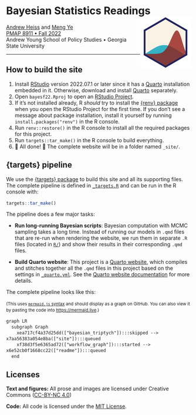 
<!-- README.md is generated from README.qmd. Please edit that file -->

# Bayesian Statistics Readings <a href='https://bayesf22.classes.andrewheiss.com/'><img src='files/favicon.png' align="right" height="139" /></a>

[Andrew Heiss](https://www.andrewheiss.com/) and [Meng
Ye](https://aysps.gsu.edu/phd-student/ye-meng/)  
[PMAP 8911 • Fall 2022](https://bayesf22.classes.andrewheiss.com/)  
Andrew Young School of Policy Studies • Georgia State University

------------------------------------------------------------------------

## How to build the site

1.  Install
    [RStudio](https://www.rstudio.com/products/rstudio/download/#download)
    version 2022.07.1 or later since it has a
    [Quarto](https://quarto.org/) installation embedded in it.
    Otherwise, download and install [Quarto](https://quarto.org/)
    separately.
2.  Open `bayesf22.Rproj` to open an [RStudio
    Project](https://r4ds.had.co.nz/workflow-projects.html).
3.  If it’s not installed already, R *should* try to install the [{renv}
    package](https://rstudio.github.io/renv/) when you open the RStudio
    Project for the first time. If you don’t see a message about package
    installation, install it yourself by running
    `install.packages("renv")` in the R console.
4.  Run `renv::restore()` in the R console to install all the required
    packages for this project.
5.  Run `targets::tar_make()` in the R console to build everything.
6.  🎉 All done! 🎉 The complete website will be in a folder named
    `_site/`.

## {targets} pipeline

We use the [{targets} package](https://docs.ropensci.org/targets/) to
build this site and all its supporting files. The complete pipeline is
defined in [`_targets.R`](_targets.R) and can be run in the R console
with:

``` r
targets::tar_make()
```

The pipeline does a few major tasks:

-   **Run long-running Bayesian scripts**: Bayesian computation with
    MCMC sampling takes a long time. Instead of running our models in
    `.qmd` files that are re-run when rendering the website, we run them
    in separate `.R` files (located in [`R/`](R/)) and show their
    results in their corresponding `.qmd` files.

-   **Build Quarto website**: This project is a [Quarto
    website](https://quarto.org/docs/websites/), which compiles and
    stitches together all the `.qmd` files in this project based on the
    settings in [`_quarto.yml`](_quarto.yml). See the [Quarto website
    documentation](https://quarto.org/docs/websites/) for more details.

The complete pipeline looks like this:

<small>(This uses [`mermaid.js`
syntax](https://mermaid-js.github.io/mermaid/) and should display as a
graph on GitHub. You can also view it by pasting the code into
<https://mermaid.live>.)</small>

``` mermaid
graph LR
  subgraph Graph
    xea717cf4a37d25dd(["bayesian_triptych"]):::skipped --> x7aa56383a054e8ba(["site"]):::queued
    xf38d3f5e6365ad72(["workflow_graph"]):::started --> x6e52cb0f1668cc22(["readme"]):::queued
  end
```

## Licenses

**Text and figures:** All prose and images are licensed under Creative
Commons ([CC-BY-NC
4.0](https://creativecommons.org/licenses/by-nc/4.0/))

**Code:** All code is licensed under the [MIT License](LICENSE.md).
